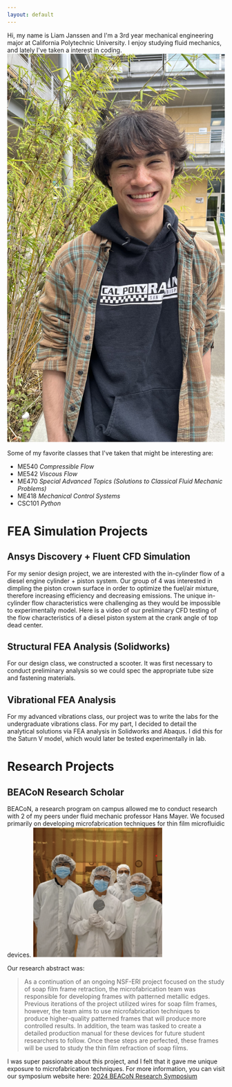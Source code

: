 ```yaml
---
layout: default
---
```

Hi, my name is Liam Janssen and I'm a 3rd year mechanical engineering major at California Polytechnic University. I enjoy studying fluid mechanics, and lately I've taken a interest in coding.
![Octocat](https://raw.githubusercontent.com/lijansse/45s/master/assets/images/profile.jpg)

Some of my favorite classes that I've taken that might be interesting are:

* ME540 _Compressible Flow_
* ME542 _Viscous Flow_
* ME470 _Special Advanced Topics (Solutions to Classical Fluid Mechanic Problems)_
* ME418 _Mechanical Control Systems_
* CSC101 _Python_

# FEA Simulation Projects

## Ansys Discovery + Fluent CFD Simulation

For my senior design project, we are interested with the in-cylinder flow of a diesel engine cylinder + piston system. Our group of 4 was interested in dimpling the piston crown surface in order to optimize the fuel/air mixture, therefore increasing efficiency and decreasing emissions. The unique in-cylinder flow characteristics were challenging as they would be impossible to experimentally model.
Here is a video of our preliminary CFD testing of the flow characteristics of a diesel piston system at the crank angle of top dead center.

## Structural FEA Analysis (Solidworks)

For our design class, we constructed a scooter. It was first necessary to conduct preliminary analysis so we could spec the appropriate tube size and fastening materials.

## Vibrational FEA Analysis

For my advanced vibrations class, our project was to write the labs for the undergraduate vibrations class. For my part, I decided to detail the analytical solutions via FEA analysis in Solidworks and Abaqus. I did this for the Saturn V model, which would later be tested experimentally in lab.

# Research Projects

## BEACoN Research Scholar

BEACoN, a research program on campus allowed me to conduct research with 2 of my peers under fluid mechanic professor Hans Mayer. We focused primarily on developing microfabrication techniques for thin film microfluidic devices.
<img src=https://raw.githubusercontent.com/lijansse/45s/master/assets/images/Cleanroom alt="Description" width="300" height="300">

Our research abstract was:
>As a continuation of an ongoing NSF-ERI project focused on the study of soap film frame retraction, the microfabrication team was responsible for developing frames with patterned metallic edges. Previous iterations of the project utilized wires for soap film frames, however, the team aims to use microfabrication techniques to produce higher-quality patterned frames that will produce more controlled results. In addition, the team was tasked to create a detailed production manual for these devices for future student researchers to follow. Once these steps are perfected, these frames will be used to study the thin film refraction of soap films.
>
I was super passionate about this project, and I felt that it gave me unique exposure to microfabrication techniques. For more information, you can visit our symposium website here: [2024 BEACoN Research Symposium](https://diversity.calpoly.edu/2024-beacon-research-symposium#Hans%20Mayer)

